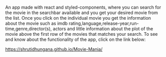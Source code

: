 An app made with react and styled-components, where you can search for the movie in the searchbar available and you get your desired movie from the list. Once you click on the individual movie you get the information about the movie such as imdb rating,language,release-year,run-time,genre,director(s), actors and little information about the plot of the movie above the first row of the movies that matches your search. To see and know about the functionality of the app, click on the link below:

https://shrutidhungana.github.io/Movie-Mania/
